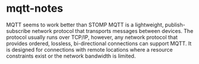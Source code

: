 # mqtt-notes
MQTT seems to work better than STOMP
MQTT is a lightweight, publish-subscribe network protocol that transports messages between devices. The protocol usually runs over TCP/IP, however, any network protocol that provides ordered, lossless, bi-directional connections can support MQTT. It is designed for connections with remote locations where a resource constraints exist or the network bandwidth is limited. 